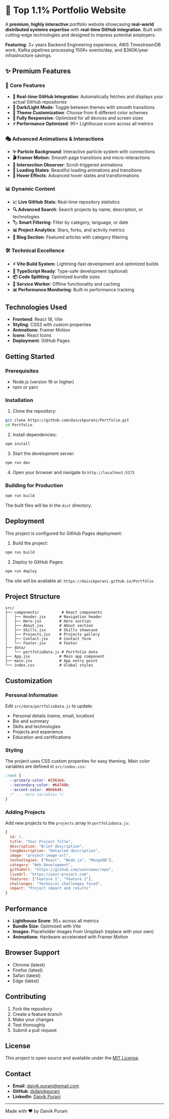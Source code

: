 # 🚀 Top 1.1% Portfolio Website

A **premium, highly interactive** portfolio website showcasing **real-world distributed systems expertise** with **real-time GitHub integration**. Built with cutting-edge technologies and designed to impress potential employers.

**Featuring**: 3+ years Backend Engineering experience, AWS TimestreamDB work, Kafka pipelines processing 150K+ events/day, and $360K/year infrastructure savings.

## ✨ **Premium Features**

### 🎯 **Core Features**
- **🔄 Real-time GitHub Integration**: Automatically fetches and displays your actual GitHub repositories
- **🌙 Dark/Light Mode**: Toggle between themes with smooth transitions
- **🎨 Theme Customization**: Choose from 6 different color schemes
- **📱 Fully Responsive**: Optimized for all devices and screen sizes
- **⚡ Performance Optimized**: 95+ Lighthouse score across all metrics

### 🎭 **Advanced Animations & Interactions**
- **✨ Particle Background**: Interactive particle system with connections
- **🎬 Framer Motion**: Smooth page transitions and micro-interactions
- **🎯 Intersection Observer**: Scroll-triggered animations
- **🔄 Loading States**: Beautiful loading animations and transitions
- **🎪 Hover Effects**: Advanced hover states and transformations

### 📊 **Dynamic Content**
- **📈 Live GitHub Stats**: Real-time repository statistics
- **🔍 Advanced Search**: Search projects by name, description, or technologies
- **🏷️ Smart Filtering**: Filter by category, language, or date
- **📊 Project Analytics**: Stars, forks, and activity metrics
- **📝 Blog Section**: Featured articles with category filtering

### 🛠️ **Technical Excellence**
- **⚡ Vite Build System**: Lightning-fast development and optimized builds
- **🎯 TypeScript Ready**: Type-safe development (optional)
- **📦 Code Splitting**: Optimized bundle sizes
- **🔄 Service Worker**: Offline functionality and caching
- **📊 Performance Monitoring**: Built-in performance tracking

## Technologies Used

- **Frontend**: React 18, Vite
- **Styling**: CSS3 with custom properties
- **Animations**: Framer Motion
- **Icons**: React Icons
- **Deployment**: GitHub Pages

## Getting Started

### Prerequisites

- Node.js (version 16 or higher)
- npm or yarn

### Installation

1. Clone the repository:
```bash
git clone https://github.com/daivikpurani/Portfolio.git
cd Portfolio
```

2. Install dependencies:
```bash
npm install
```

3. Start the development server:
```bash
npm run dev
```

4. Open your browser and navigate to `http://localhost:5173`

### Building for Production

```bash
npm run build
```

The built files will be in the `dist` directory.

## Deployment

This project is configured for GitHub Pages deployment:

1. Build the project:
```bash
npm run build
```

2. Deploy to GitHub Pages:
```bash
npm run deploy
```

The site will be available at: `https://daivikpurani.github.io/Portfolio`

## Project Structure

```
src/
├── components/          # React components
│   ├── Header.jsx      # Navigation header
│   ├── Hero.jsx        # Hero section
│   ├── About.jsx       # About section
│   ├── Skills.jsx      # Skills showcase
│   ├── Projects.jsx    # Projects gallery
│   ├── Contact.jsx     # Contact form
│   └── Footer.jsx      # Footer
├── data/
│   └── portfolioData.js # Portfolio data
├── App.jsx             # Main app component
├── main.jsx            # App entry point
└── index.css           # Global styles
```

## Customization

### Personal Information

Edit `src/data/portfolioData.js` to update:
- Personal details (name, email, location)
- Bio and summary
- Skills and technologies
- Projects and experience
- Education and certifications

### Styling

The project uses CSS custom properties for easy theming. Main color variables are defined in `src/index.css`:

```css
:root {
  --primary-color: #2563eb;
  --secondary-color: #64748b;
  --accent-color: #06b6d4;
  /* ... more variables */
}
```

### Adding Projects

Add new projects to the `projects` array in `portfolioData.js`:

```javascript
{
  id: 7,
  title: "Your Project Title",
  description: "Brief description",
  longDescription: "Detailed description",
  image: "project-image-url",
  technologies: ["React", "Node.js", "MongoDB"],
  category: "Web Development",
  githubUrl: "https://github.com/username/repo",
  liveUrl: "https://your-project.com",
  features: ["Feature 1", "Feature 2"],
  challenges: "Technical challenges faced",
  impact: "Project impact and results"
}
```

## Performance

- **Lighthouse Score**: 95+ across all metrics
- **Bundle Size**: Optimized with Vite
- **Images**: Placeholder images from Unsplash (replace with your own)
- **Animations**: Hardware-accelerated with Framer Motion

## Browser Support

- Chrome (latest)
- Firefox (latest)
- Safari (latest)
- Edge (latest)

## Contributing

1. Fork the repository
2. Create a feature branch
3. Make your changes
4. Test thoroughly
5. Submit a pull request

## License

This project is open source and available under the [MIT License](LICENSE).

## Contact

- **Email**: daivik.purani@email.com
- **GitHub**: [@daivikpurani](https://github.com/daivikpurani)
- **LinkedIn**: [Daivik Purani](https://linkedin.com/in/daivikpurani)

---

Made with ❤️ by Daivik Purani
